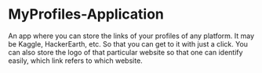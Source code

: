 # MyProfiles-Application
An app where you can store the links of your profiles of any platform. It may be Kaggle, HackerEarth, etc. So that you can get to it with just a click. You can also store the logo of that particular website so that one can identify easily, which link refers to which website.
